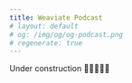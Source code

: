 ```yaml
---
title: Weaviate Podcast
# layout: default
# og: /img/og/og-podcast.png
# regenerate: true
---
```

<!-- TODO: Convert to a React component and Implement podcasts -->
Under construction 👷🏼‍♀️👷🏻